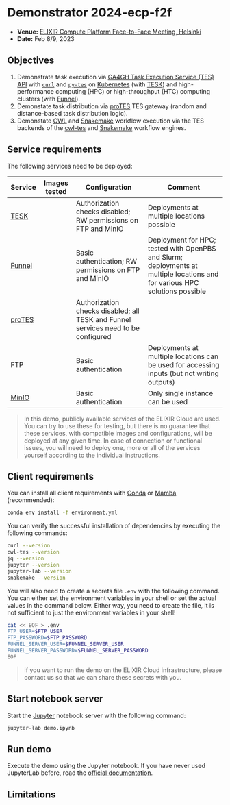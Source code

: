 # Demonstrator 2024-ecp-f2f

- **Venue:** [ELIXIR Compute Platform Face-to-Face Meeting, Helsinki](https://elixir-europe.org/events/elixir-compute-platform-2023-face-face-meeting)
- **Date:** Feb 8/9, 2023

## Objectives

1. Demonstrate task execution via [GA4GH Task Execution Service (TES)
   API][specs-tes] with [`curl`][soft-curl] and [`py-tes`][soft-py-tes] on
   [Kubernetes][soft-kube] (with [TESK][soft-tesk]) and high-performance
   computing (HPC) or high-throughput (HTC) computing clusters (with
   [Funnel][soft-funnel]).
2. Demonstate task distribution via [proTES][soft-protes] TES gateway (random
   and distance-based task distribution logic).
3. Demonstate [CWL][lang-cwl] and [Snakemake][lang-smk] workflow execution via
   the TES backends of the [cwl-tes][soft-cwl-tes] and [Snakemake][soft-smk]
   workflow engines.

## Service requirements

The following services need to be deployed:

| Service | Images tested | Configuration | Comment |
| --- | --- | --- | --- |
| [TESK][soft-tesk] | | Authorization checks disabled; RW permissions on FTP and MinIO | Deployments at multiple locations possible |
| [Funnel][soft-funnel] | | Basic authentication; RW permissions on FTP and MinIO | Deployment for HPC; tested with OpenPBS and Slurm; deployments at multiple locations and for various HPC solutions possible |
| [proTES][soft-protes] | | Authorization checks disabled; all TESK and Funnel services need to be configured | |
| FTP | | Basic authentication | Deployments at multiple locations can be used for accessing inputs (but not writing outputs) |
| [MinIO][soft-minio] | | Basic authentication | Only single instance can be used |

> In this demo, publicly available services of the ELIXIR Cloud are used. You
> can try to use these for testing, but there is no guarantee that these
> services, with compatible images and configurations, will be deployed at any
> given time. In case of connection or functional issues, you will need to
> deploy one, more or all of the services yourself according to the individual
> instructions.

## Client requirements

You can install all client requirements with [Conda][soft-conda] or
[Mamba][soft-mamba] (recommended):

```bash
conda env install -f environment.yml
```

You can verify the successful installation of dependencies by executing the
following commands:

```bash
curl --version
cwl-tes --version
jq --version
jupyter --version
jupyter-lab --version
snakemake --version
```

You will also need to create a secrets file `.env` with the following command.
You can either set the environment variables in your shell or set the actual
values in the command below. Either way, you need to create the file, it is
not sufficient to just the environment variables in your shell!

```bash
cat << EOF > .env
FTP_USER=$FTP_USER
FTP_PASSWORD=$FTP_PASSWORD
FUNNEL_SERVER_USER=$FUNNEL_SERVER_USER
FUNNEL_SERVER_PASSWORD=$FUNNEL_SERVER_PASSWORD
EOF
```

> If you want to run the demo on the ELIXIR Cloud infrastructure, please
> contact us so that we can share these secrets with you.

## Start notebook server

Start the [Jupyter][soft-jupyter] notebook server with the following command:

```bash
jupyter-lab demo.ipynb
```

## Run demo

Execute the demo using the Jupyter notebook. If you have never used JupyterLab
before, read the [official documentation][docs-jupyter-lab].

## Limitations

[docs-jupyter-lab]: <https://jupyterlab.readthedocs.io/>
[lang-cwl]: <https://www.commonwl.org/>
[lang-smk]: <https://snakemake.readthedocs.io/>
[specs-tes]: <https://github.com/ga4gh/task-execution-schemas/>
[soft-conda]: <https://conda.io/>
[soft-curl]: <https://curl.se/>
[soft-cwl-tes]: <https://github.com/ohsu-comp-bio/cwl-tes>
[soft-jupyter]: <https://jupyter.org/>
[soft-kube]: <https://kubernetes.io/>
[soft-funnel]: <https://ohsu-comp-bio.github.io/funnel>
[soft-mamba]: <https://mamba.readthedocs.io/>
[soft-minio]: <https://min.io/>
[soft-protes]: <https://github.com/elixir-cloud-aai/proTES>
[soft-py-tes]: <https://github.com/ohsu-comp-bio/py-tes>
[soft-smk]: <https://snakemake.readthedocs.io/en/stable/executing/cloud.html#executing-a-snakemake-workflow-via-ga4gh-tes>
[soft-tesk]: <https://github.com/elixir-cloud-aai/tesk>

